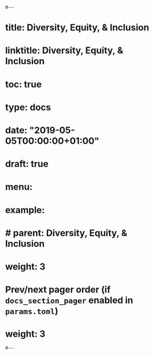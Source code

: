 #---
# title: Diversity, Equity, & Inclusion
# linktitle: Diversity, Equity, & Inclusion
# toc: true
# type: docs
# date: "2019-05-05T00:00:00+01:00"
# draft: true
# menu:
#   example:
#     # parent: Diversity, Equity, & Inclusion
#     weight: 3

# Prev/next pager order (if `docs_section_pager` enabled in `params.toml`)
# weight: 3
#---

